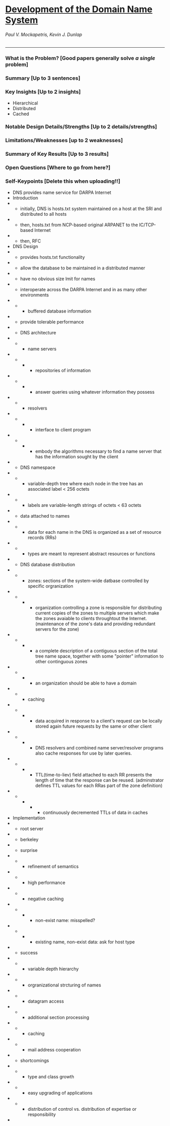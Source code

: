 # [Development of the Domain Name System](https://www.cs.cornell.edu/people/egs/615/mockapetris.pdf)

###### Paul V. Mockapetris, Kevin J. Dunlap

---

### What is the Problem? [Good papers generally solve *a single* problem]



### Summary [Up to 3 sentences]



### Key Insights [Up to 2 insights]

* Hierarchical
* Distributed
* Cached

### Notable Design Details/Strengths [Up to 2 details/strengths]



### Limitations/Weaknesses [up to 2 weaknesses]



### Summary of Key Results [Up to 3 results]



### Open Questions [Where to go from here?]




### Self-Keypoints [Delete this when uploading!!]
* DNS provides name service for DARPA Internet
* Introduction
* + initially, DNS is hosts.txt system maintained on a host at the SRI and distributed to all hosts
* + then, hosts.txt from NCP-based original ARPANET to the IC/TCP-based Internet
* + then, RFC
* DNS Design
* + provides hosts.txt functionality
* + allow the database to be maintained in a distributed manner
* + have no obvious size lmit for names
* + interoperate across the DARPA Internet and in as many other environments
* + - buffered database information
* + provide tolerable performance
* + DNS architecture
* + - name servers
* + - - repositories of information
* + - - answer queries using whatever information they possess
* + - resolvers
* + - - interface to client program
* + - - embody the algorithms necessary to find a name server that has the information sought by the client
* + DNS namespace
* + - variable-depth tree where each node in the tree has an associated label < 256 octets
* + - labels are variable-length strings of octets < 63 octets
* + data attached to names
* + - data for each name in the DNS is organized as a set of resource records (RRs)
* + - types are meant to represent abstract resources or functions
* + DNS database distribution
* + - zones: sections of the system-wide datbase controlled by specific orgranization
* + - - organization controlling a zone is responsible for distributing current copies of the zones to multiple servers which make the zones avaiable to clients throughtout the Internet. (maintenance of the zone's data and providing redundant servers for the zone)
* + - - a complete description of a contiguous section of the total tree name space, together with some "pointer" information to other continguous zones
* + - - an organization should be able to have a domain
* + - caching
* + - - data acquired in response to a client's request can be locally stored again future requests by the same or other client
* + - - DNS resolvers and combined name server/resolver programs also cache responses for use by later queries.
* + - - TTL(time-to-liev) field attached to each RR presents the length of time that the response can be reused. (adminstrator defines TTL values for each RRas part of the zone definition)
* + - - - continuously decremented TTLs of data in caches
* Implementation
* + root server
* + berkeley
* + surprise
* + - refinement of semantics
* + - high performance
* + - negative caching
* + - - non-exist name: misspelled?
* + - - existing name, non-exist data: ask for host type
* + success
* + - variable depth hierarchy
* + - orgranizational strcturing of names
* + - datagram access
* + - additional section processing
* + - caching
* + - mail address cooperation
* + shortcomings
* + - type and class growth
* + - easy upgrading of applications
* + - distribution of control vs. distribution of expertise or responsibility
* 